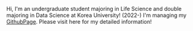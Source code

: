 Hi, I'm an undergraduate student majoring in Life Science and double majoring in Data Science at Korea University! (2022-)
I'm managing my [GithubPage](https://songwon03.github.io/). Please visit here for my detailed information!


<!--
**SongWon03/SongWon03** is a ✨ _special_ ✨ repository because its `README.md` (this file) appears on your GitHub profile.

Here are some ideas to get you started:

- 🔭 I’m currently working on ...
- 🌱 I’m currently learning ...
- 👯 I’m looking to collaborate on ...
- 🤔 I’m looking for help with ...
- 💬 Ask me about ...
- 📫 How to reach me: ...
- 😄 Pronouns: ...
- ⚡ Fun fact: ...
-->
